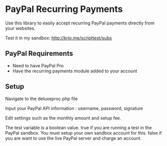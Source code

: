 PayPal Recurring Payments
=============

Use this library to easily accept recurring PayPal payments directly from your websites. 

Test it in my sandbox: http://krio.me/scripttest/subs

PayPal Requirements
-------

* Need to have PayPal Pro
* Have the recurring payments module added to your account

Setup
------------

Navigate to the deluxeproc.php file

Input your PayPal API information : username, password, signature

Edit settings such as the monthly amount and setup fee.

The test variable is a boolean value. true if you are running a test in the PayPal sandbox. You must setup your own sandbox account for this. false if you are want to use the live PayPal server and charge an account.